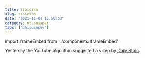```yaml
---
title: Stoicism
slug: stoicism
date: "2021-11-04 13:50:53"
category: nt.snippet
tags: ["philosophy"]
---
```


import IframeEmbed from '../components/IframeEmbed'

Yesterday the YouTube algorithm suggested a video by [Daily
Stoic](https://www.youtube.com/c/DailyStoic).

<IframeEmbed src='https://youtube.com/embed/X5JwF5pwR34' />
